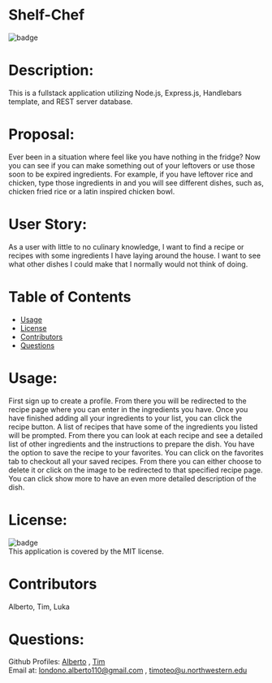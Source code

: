  
# Shelf-Chef

![badge](https://img.shields.io/badge/license-MIT-orange)

# Description: 
This is a fullstack application utilizing Node.js, Express.js, Handlebars template, and REST server database.

# Proposal:

Ever been in a situation where feel like you have nothing in the fridge? Now you can see if you can make something out of your leftovers or use those soon to be expired ingredients. For example, if you have leftover rice and chicken, type those ingredients in and you will see different dishes, such as, chicken fried rice or a latin inspired chicken bowl.


# User Story:

As a user with little to no culinary knowledge, I want to find a recipe or recipes with some ingredients I have laying around the house. I want to see what other dishes I could make that I normally would not think of doing.

# Table of Contents
* [Usage](#usage)
* [License](#license)
* [Contributors](#contributors)
* [Questions](#questions)

# Usage: 
First sign up to create a profile. From there you will be redirected to the recipe page where you can enter in the ingredients you have. Once you have finished adding all your ingredients to your list, you can click the recipe button. A list of recipes that have some of the ingredients you listed will be prompted. From there you can look at each recipe and see a detailed list of other ingredients and the instructions to prepare the dish. You have the option to save the recipe to your favorites. You can click on the favorites tab to checkout all your saved recipes. From there you can either choose to delete it or click on the image to be redirected to that specified recipe page. You can click show more to have an even more detailed description of the dish.
# License:
![badge](https://img.shields.io/badge/license-MIT-orange)
<br />
This application is covered by the MIT license. 
# Contributors 
Alberto, Tim, Luka
# Questions:
Github Profiles: [Alberto](https://github.com/Guapguap) , [Tim](https://github.com/timothymateo)
<br>
Email at: londono.alberto110@gmail.com , timoteo@u.northwestern.edu

